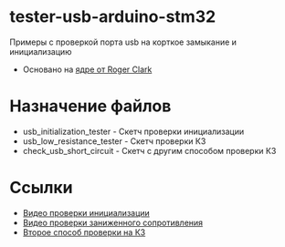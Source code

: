 # tester-usb-arduino-stm32
Примеры с проверкой порта usb на корткое замыкание и инициализацию

* Основано на [ядре от Roger Clark](https://github.com/rogerclarkmelbourne/Arduino_STM32)

# Назначение файлов
* usb_initialization_tester - Скетч проверки инициализации
* usb_low_resistance_tester - Скетч проверки КЗ
* check_usb_short_circuit - Скетч с другим способом проверки КЗ 

# Ссылки
* [Видео проверки инициализации](https://youtu.be/9jlpHW8rlkc)
* [Видео проверки заниженного сопротивления](https://youtu.be/fyskn_VxkL4)
* [Второе способ проверки на КЗ](https://youtu.be/XNTCKgSgOB4)
